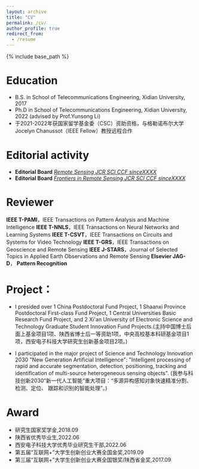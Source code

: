 ```yaml
---
layout: archive
title: "CV"
permalink: /cv/
author_profile: true
redirect_from:
  - /resume
---
```


{% include base_path %}

Education
======
* B.S. in School of Telecommunications Engineering, Xidian University, 2017
* Ph.D in School of Telecommunications Engineering, Xidian University, 2022 (advised by Prof.Yunsong Li)
* 于2021-2022年获国家留学基金委（CSC）资助资格，与格勒诺布尔大学Jocelyn Chanussot（IEEE Fellow）教授远程合作

Editorial activity
======
* **Editorial Board** [*Remote Sensing JCR SCI CCF sinceXXXX*](https://www.mdpi.com/journal/remotesensing/special_issues/KVCSC58HQ0)
* **Editorial Board** [*Frontiers in Remote Sensing JCR SCI CCF sinceXXXX*](https://www.frontiersin.org/my-frontiers/overview)

Reviewer
======
**IEEE T-PAMI**，IEEE Transactions on Pattern Analysis and Machine Intelligence
**IEEE T-NNLS**，IEEE Transactions on Neural Networks and Learning Systems
**IEEE T-CSVT**，IEEE Transactions on Circuits and Systems for Video Technology
**IEEE T-GRS**，IEEE Transactions on Geoscience and Remote Sensing
**IEEE J-STARS**，Journal of Selected Topics in Applied Earth Observations and Remote Sensing
**Elsevier JAG-D**，
**Pattern Recognition** 

Project：
======
* I presided over 1 China Postdoctoral Fund Project, 1 Shaanxi Province Postdoctoral First-class Fund Project, 1 Central Universities Basic Research Fund Project, and 2 Xi'an University of Electronic Science and Technology Graduate Student Innovation Fund Projects.(主持中国博士后面上基金项目1项、陕西省博士后一等资助1项，中央高校基本科研基金项目1项，西安电子科技大学研究生创新基金项目2项。) 

* I participated in the major project of Science and Technology Innovation 2030 "New Generation Artificial Intelligence": "Intelligent processing of rapid and accurate segmentation, detection, positioning, tracking and identification of multi-source heterogeneous sensing objects". (我参与科技创新2030“新一代人工智能”重大项目：“多源异构感知对象快速精准分割、检测、定位、 跟踪和识别的智能处理”。)

Award
======
* 研究生国家奖学金,2018.09  
* 陕西省优秀毕业生,2022.06   
* 西安电子科技大学优秀毕业研究生干部,2022.06       
* 第五届“互联网+”大学生创新创业大赛全国金奖,2019.09    
* 第三届“互联网+”大学生创新创业大赛全国银奖/陕西省金奖,2017.09       
<!-- 
* Fall 2015: Research Assistant
  * Github University
  * Duties included: Merging pull requests
  * Supervisor: Professor Hub -->
  
<!-- International mobility
======
* 1

Committees
======
* 1 -->




